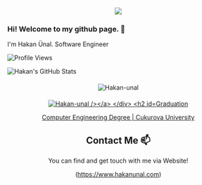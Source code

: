 <div align="center" style="margin: 20px">
  <img src="https://www.macleans.ca/wp-content/uploads/2019/11/BABY-YODA-MANDALORIAN-NOV19-810x445.jpg">
</div>

### Hi! Welcome to my github page. 👋


I'm Hakan Ünal. Software Engineer



![Profile Views](https://komarev.com/ghpvc/?username=Hakan-unal)

![Hakan's GitHub Stats](https://github-readme-stats.vercel.app/api?username=Hakan-unal&show_icons=true)

<div align="center" style="margin: 20px">
  <img align="center" src="https://github-readme-streak-stats.herokuapp.com/?user=Hakan-unal&" alt="Hakan-unal" />
</div>


<div align="center" style="margin: 20px">
 <a href="https://github.com/ryo-ma/github-profile-trophy"><img src="https://github-profile-trophy.vercel.app/?username=Hakan-unal" alt="Hakan-unal /></a> 
                                                             </div>



## Graduation

Computer Engineering Degree |  [Cukurova University](https://www.cu.edu.tr/)




## Contact Me 📫

You can find and get touch with me via Website!

(https://www.hakanunal.com)
